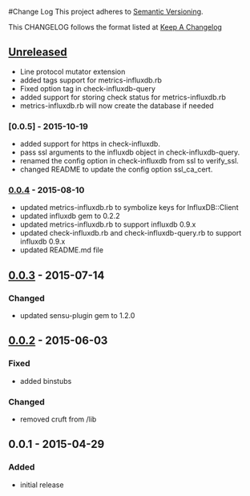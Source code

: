 #Change Log
This project adheres to [Semantic Versioning](http://semver.org/).

This CHANGELOG follows the format listed at [Keep A Changelog](http://keepachangelog.com/)

## [Unreleased]
- Line protocol mutator extension
- added tags support for metrics-influxdb.rb
- Fixed option tag in check-influxdb-query
- added support for storing check status for metrics-influxdb.rb
- metrics-influxdb.rb will now create the database if needed

### [0.0.5] - 2015-10-19
- added support for https in check-influxdb.
- pass ssl arguments to the influxdb object in check-influxdb-query.
- renamed the config option in check-influxdb from ssl to verify_ssl.
- changed README to update the config option ssl_ca_cert.

### [0.0.4] - 2015-08-10
- updated metrics-influxdb.rb to symbolize keys for InfluxDB::Client
- updated influxdb gem to 0.2.2
- updated metrics-influxdb.rb to support influxdb 0.9.x
- updated check-influxdb.rb and check-influxdb-query.rb to support influxdb 0.9.x
- updated README.md file

## [0.0.3] - 2015-07-14
### Changed
- updated sensu-plugin gem to 1.2.0

## [0.0.2] - 2015-06-03
### Fixed
- added binstubs

### Changed
- removed cruft from /lib

## 0.0.1 - 2015-04-29
### Added
- initial release

[Unreleased]: https://github.com/sensu-plugins/sensu-plugins-influxdb/compare/0.0.5...HEAD
[0.0.4]: https://github.com/sensu-plugins/sensu-plugins-influxdb/compare/0.0.4...0.0.5
[0.0.4]: https://github.com/sensu-plugins/sensu-plugins-influxdb/compare/0.0.3...0.0.4
[0.0.3]: https://github.com/sensu-plugins/sensu-plugins-influxdb/compare/0.0.2...0.0.3
[0.0.2]: https://github.com/sensu-plugins/sensu-plugins-influxdb/compare/0.0.1...0.0.2
